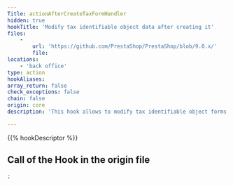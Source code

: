 ```yaml
---
Title: actionAfterCreateTaxFormHandler
hidden: true
hookTitle: 'Modify tax identifiable object data after creating it'
files:
    -
        url: 'https://github.com/PrestaShop/PrestaShop/blob/9.0.x/'
        file: 
locations:
    - 'back office'
type: action
hookAliases: 
array_return: false
check_exceptions: false
chain: false
origin: core
description: 'This hook allows to modify tax identifiable object forms data after it was created'

---
```


{{% hookDescriptor %}}

## Call of the Hook in the origin file

```php
;
```
